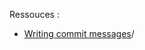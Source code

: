 Ressouces :

- [Writing commit messages](https://www.chiark.greenend.org.uk/~sgtatham/quasiblog/commit-messages)/